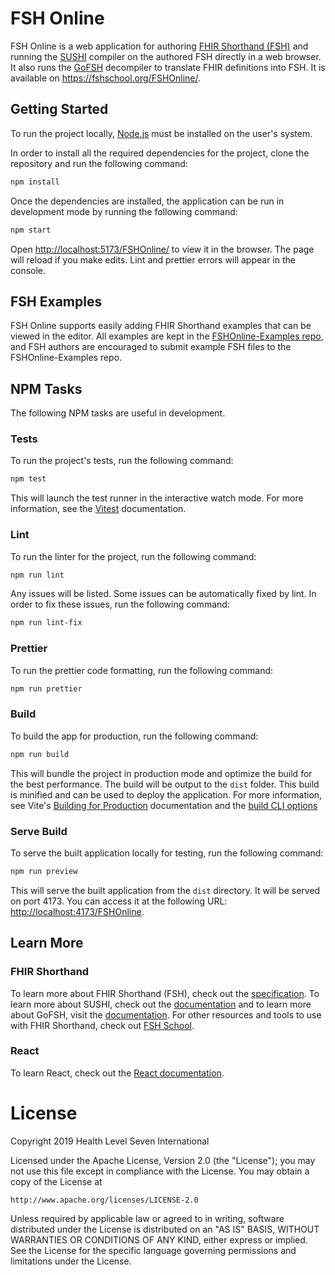 # FSH Online

FSH Online is a web application for authoring [FHIR Shorthand (FSH)](https://build.fhir.org/ig/HL7/fhir-shorthand/) and running the [SUSHI](https://github.com/FHIR/sushi) compiler on the authored FSH directly in a web browser. It also runs the [GoFSH](https://github.com/FHIR/GoFSH) decompiler to translate FHIR definitions into FSH. It is available on https://fshschool.org/FSHOnline/.

## Getting Started

To run the project locally, [Node.js](https://nodejs.org/) must be installed on the user's system.

In order to install all the required dependencies for the project, clone the repository and run the following command:

```bash
npm install
```

Once the dependencies are installed, the application can be run in development mode by running the following command:

```bash
npm start
```

Open [http://localhost:5173/FSHOnline/](http://localhost:5173/FSHOnline/) to view it in the browser. The page will reload if you make edits. Lint and prettier errors will appear in the console.

## FSH Examples

FSH Online supports easily adding FHIR Shorthand examples that can be viewed in the editor. All examples are kept in the [FSHOnline-Examples repo](https://github.com/FSHSchool/FSHOnline-Examples), and FSH authors are encouraged to submit example FSH files to the FSHOnline-Examples repo.

## NPM Tasks

The following NPM tasks are useful in development.

### Tests

To run the project's tests, run the following command:

```bash
npm test
```

This will launch the test runner in the interactive watch mode. For more information, see the [Vitest](https://vitest.dev/) documentation.

### Lint

To run the linter for the project, run the following command:

```bash
npm run lint
```

Any issues will be listed. Some issues can be automatically fixed by lint. In order to fix these issues, run the following command:

```bash
npm run lint-fix
```

### Prettier

To run the prettier code formatting, run the following command:

```bash
npm run prettier
```

### Build

To build the app for production, run the following command:

```bash
npm run build
```

This will bundle the project in production mode and optimize the build for the best performance. The build will be output to the `dist` folder. This build is minified and can be used to deploy the application. For more information, see Vite's [Building for Production](https://vitejs.dev/guide/build.html#building-for-production) documentation and the [build CLI options](https://vitejs.dev/guide/cli.html#build.)

### Serve Build

To serve the built application locally for testing, run the following command:

```bash
npm run preview
```

This will serve the built application from the `dist` directory. It will be served on port 4173. You can access it at the following URL: [http://localhost:4173/FSHOnline](http://localhost:4173/FSHOnline).

## Learn More

### FHIR Shorthand

To learn more about FHIR Shorthand (FSH), check out the [specification](https://build.fhir.org/ig/HL7/fhir-shorthand/). To learn more about SUSHI, check out the [documentation](https://fshschool.org/docs/sushi/) and to learn more about GoFSH, visit the [documentation](https://fshschool.org/docs/gofsh/). For other resources and tools to use with FHIR Shorthand, check out [FSH School](https://fshschool.org/).

### React

To learn React, check out the [React documentation](https://react.dev/).

# License

Copyright 2019 Health Level Seven International

Licensed under the Apache License, Version 2.0 (the "License");
you may not use this file except in compliance with the License.
You may obtain a copy of the License at

    http://www.apache.org/licenses/LICENSE-2.0

Unless required by applicable law or agreed to in writing, software
distributed under the License is distributed on an "AS IS" BASIS,
WITHOUT WARRANTIES OR CONDITIONS OF ANY KIND, either express or implied.
See the License for the specific language governing permissions and
limitations under the License.
